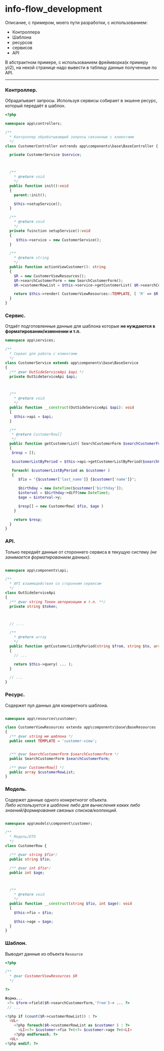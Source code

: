 # info-flow_development

Описание, с примером, моего пути разработки, с использованием:
 - Контроллера
 - Шаблона
 - ресурсов
 - сервисов
 - API

В абстрактном примере, c использованием фреймворка(к примеру yii2), на некой странице надо вывести в таблицу данные полученные по API.

_____

### Контроллер.  
Обрадатывает запросы. Используя сервисы собирает в экшене ресурс, который передаёт в шаблон.
```php
<?php

namespace app\controllers;

/**
  * Контроллер обрабатывающий запросы связанные с клиентами
  */
class CustomerController extrends app\components\base\BaseController {

  private CustomerService $service;



  /**
    * @return void
    */
  public function init():void
  {
    parent::init();

    $this->setupService();
  }

  /**
    * @return void
    */
  private fuinction setupService():void
  {
     $this->service = new CustomerService();
  }

  /**
    * @return string
    */
  public function actionViewCustomer(): string
  {
    $R = new CustomerViewResources();
    $R->searchCustomerForm = new SearchCustomerForm();
    $R->customerRowList = $this->service->getCustomerList( $R->searchCustomerForm );

    return $this->render( CustomerViewResources::TEMPLATE, [ 'R' => $R ] );
  }
}
```

### Сервис.  
Отдаёт подготовленные данные для шаблона которые **не нуждаются в форматировании/изменении и т.п.**
```php
namespace app\services;

/**
  * Сервис для работы с клиентами
  */
class CustomerService extends app\components\base\BaseService
{
  /** @var OutSideServiceApi $api */
  private OutSideServiceApi $api;



  /**
    * @return void
    */
  public function __construct(OutSideServiceApi $api): void
  {
    $this->api = $api;
  }

  /**
   * @return CustomerRow[]
   */
  public function getCustomerList( SearchCustomerForm $searchCustomerForm ): array
  {
   $resp = [];

   $customerListByPeriod = $this->api->getCustomerListByPeriod($searchCustomerForm->from, $searchCustomerForm->to);

   foreach( $customerListByPeriod as $customer )
   {
      $fio = "{$customer['last_name']} {$customer['name']}";

      $birthday = new DateTime($customer['birthday']);
      $interval = $birthday->diff(new DateTime);
      $age = $interval->y;

      $resp[] = new CustomerRow( $fio, $age )
    }

    return $resp;
  }
}
```

### API.  
Только передаёт данные от стороннего сервиса в текущую систему _(не занимается форматированием данных)._
```php

namespace app\components\api;

/**
  * API взаимодействия со сторонним сервисом
  */
class OutSideServiceApi
{
  /** @var string Токен авторизации и т.п. **/
  private string $token;



  // ....

  /**
    * @return array
    */
  public function getCustomerListByPeriod(string $from, string $to, array $filtrer): array
  {
    // ...

    return $this->query( ... );
  }

  // ...
}

```

### Ресурс.  
Содержет пул данных для конкретного шаблона.
```php

namespace app\resources\customer;

class CustomerViewResources extenda app\components\base\BaseResources
{
  /** @var string мя шаблона */
  public const TEMPLATE = 'customer-view';


  /** @var SearchCustomerForm $searchCustomerForm */
  public SearchCustomerForm $searchCustomerForm;

  /** @var CustomerRow[] */
  public array $customerRowList;
}
```

### Модель.  
Cодержет данные одного конкретногог объекта.  
_Либо используется в шаблоне либо для вычисления каких либо знаений/формирования связных списков/коллекций._
```php

namespace app\models\component\customer;

/**
  * Модель/DTO
  */
class CustomerRow {

  /** @var string $fio*/
  public string $fio;

  /** @var int $fio*/
  public int $age;



  /**
    * @return void
    */
  public function __construct(string $fio, int $age): void
  {
    $this->fio = $fio;

    $this->age = $age;
  }
}
```

### Шаблон.  
Выводит данные из объекта `Resource`
```php
<?php

/**
  * @var CustomerViewResources $R
  */

?>

Форма...
 <?= $form->field($R->searchCustomerForm,'from')-> ... ?>
 // ...

<?php if (count($R->customerRowList)) : ?>
  <UL>
    <?php foreach($R->customerRowList as $customer ) : ?>
      <LI><?= $customer->fio ?>(<?= $customer->age ?>)<LI>
    <?php endforeach; ?>
  <UL>
<?php endif; ?>
```

